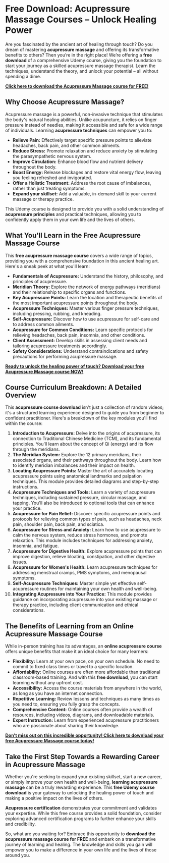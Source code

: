 # Free Download: Acupressure Massage Courses – Unlock Healing Power

Are you fascinated by the ancient art of healing through touch? Do you dream of mastering **acupressure massage** and offering its transformative benefits to others? Then you’re in the right place! We’re offering a **free download** of a comprehensive Udemy course, giving you the foundation to start your journey as a skilled acupressure massage therapist. Learn the techniques, understand the theory, and unlock your potential – all without spending a dime.

[**Click here to download the Acupressure Massage course for FREE!**](https://udemywork.com/acupressure-massage-courses)

## Why Choose Acupressure Massage?

Acupressure massage is a powerful, non-invasive technique that stimulates the body's natural healing abilities. Unlike acupuncture, it relies on finger pressure instead of needles, making it accessible and safe for a wide range of individuals.  Learning **acupressure techniques** can empower you to:

*   **Relieve Pain:** Effectively target specific pressure points to alleviate headaches, back pain, and other common ailments.
*   **Reduce Stress:** Promote relaxation and reduce anxiety by stimulating the parasympathetic nervous system.
*   **Improve Circulation:** Enhance blood flow and nutrient delivery throughout the body.
*   **Boost Energy:** Release blockages and restore vital energy flow, leaving you feeling refreshed and invigorated.
*   **Offer a Holistic Treatment:** Address the root cause of imbalances, rather than just treating symptoms.
*   **Expand your skillset:** Add a valuable, in-demand skill to your current massage or therapy practice.

This Udemy course is designed to provide you with a solid understanding of **acupressure principles** and practical techniques, allowing you to confidently apply them in your own life and the lives of others.

## What You'll Learn in the Free Acupressure Massage Course

This **free acupressure massage course** covers a wide range of topics, providing you with a comprehensive foundation in this ancient healing art. Here's a sneak peek at what you'll learn:

*   **Fundamentals of Acupressure:** Understand the history, philosophy, and principles of acupressure.
*   **Meridian Theory:** Explore the network of energy pathways (meridians) and their relationship to specific organs and functions.
*   **Key Acupressure Points:** Learn the location and therapeutic benefits of the most important acupressure points throughout the body.
*   **Acupressure Techniques:** Master various finger pressure techniques, including pressing, rubbing, and kneading.
*   **Self-Acupressure:** Discover how to use acupressure for self-care and to address common ailments.
*   **Acupressure for Common Conditions:** Learn specific protocols for relieving headaches, back pain, insomnia, and other conditions.
*   **Client Assessment:** Develop skills in assessing client needs and tailoring acupressure treatments accordingly.
*   **Safety Considerations:** Understand contraindications and safety precautions for performing acupressure massage.

[**Ready to unlock the healing power of touch? Download your free Acupressure Massage course NOW!**](https://udemywork.com/acupressure-massage-courses)

## Course Curriculum Breakdown: A Detailed Overview

This **acupressure course download** isn't just a collection of random videos; it's a structured learning experience designed to guide you from beginner to confident practitioner. Here's a breakdown of the key modules you'll find within the course:

1.  **Introduction to Acupressure:** Delve into the origins of acupressure, its connection to Traditional Chinese Medicine (TCM), and its fundamental principles. You'll learn about the concept of Qi (energy) and its flow through the meridians.
2.  **The Meridian System:** Explore the 12 primary meridians, their associated organs, and their pathways throughout the body. Learn how to identify meridian imbalances and their impact on health.
3.  **Locating Acupressure Points:** Master the art of accurately locating acupressure points using anatomical landmarks and palpation techniques. This module provides detailed diagrams and step-by-step instructions.
4.  **Acupressure Techniques and Tools:** Learn a variety of acupressure techniques, including sustained pressure, circular massage, and tapping. You'll also be introduced to optional tools that can enhance your practice.
5.  **Acupressure for Pain Relief:** Discover specific acupressure points and protocols for relieving common types of pain, such as headaches, neck pain, shoulder pain, back pain, and sciatica.
6.  **Acupressure for Stress and Anxiety:** Learn how to use acupressure to calm the nervous system, reduce stress hormones, and promote relaxation. This module includes techniques for addressing anxiety, insomnia, and fatigue.
7.  **Acupressure for Digestive Health:** Explore acupressure points that can improve digestion, relieve bloating, constipation, and other digestive issues.
8.  **Acupressure for Women's Health:** Learn acupressure techniques for addressing menstrual cramps, PMS symptoms, and menopausal symptoms.
9.  **Self-Acupressure Techniques:** Master simple yet effective self-acupressure routines for maintaining your own health and well-being.
10. **Integrating Acupressure into Your Practice:** This module provides guidance on incorporating acupressure into your existing massage or therapy practice, including client communication and ethical considerations.

## The Benefits of Learning from an Online Acupressure Massage Course

While in-person training has its advantages, an **online acupressure course** offers unique benefits that make it an ideal choice for many learners:

*   **Flexibility:** Learn at your own pace, on your own schedule. No need to commit to fixed class times or travel to a specific location.
*   **Affordability:** Online courses are often more affordable than traditional classroom-based training. And with this **free download**, you can start learning without any upfront cost.
*   **Accessibility:** Access the course materials from anywhere in the world, as long as you have an internet connection.
*   **Repetitive Learning:** Review lessons and techniques as many times as you need to, ensuring you fully grasp the concepts.
*   **Comprehensive Content:** Online courses often provide a wealth of resources, including videos, diagrams, and downloadable materials.
*   **Expert Instruction:** Learn from experienced acupressure practitioners who are passionate about sharing their knowledge.

[**Don't miss out on this incredible opportunity! Click here to download your free Acupressure Massage course today!**](https://udemywork.com/acupressure-massage-courses)

## Take the First Step Towards a Rewarding Career in Acupressure Massage

Whether you're seeking to expand your existing skillset, start a new career, or simply improve your own health and well-being, **learning acupressure massage** can be a truly rewarding experience. This **free Udemy course download** is your gateway to unlocking the healing power of touch and making a positive impact on the lives of others.

**Acupressure certification** demonstrates your commitment and validates your expertise. While this free course provides a solid foundation, consider exploring advanced certification programs to further enhance your skills and credibility.

So, what are you waiting for? Embrace this opportunity to **download the acupressure massage course for FREE** and embark on a transformative journey of learning and healing. The knowledge and skills you gain will empower you to make a difference in your own life and the lives of those around you.

